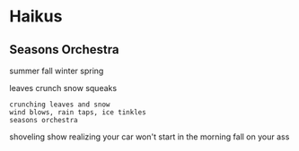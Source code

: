 # Haikus


## Seasons Orchestra

summer
fall
winter
spring

leaves crunch
snow squeaks


```poems-haiku
crunching leaves and snow
wind blows, rain taps, ice tinkles
seasons orchestra
```

shoveling show
realizing your car won't start in the morning
 fall on your ass